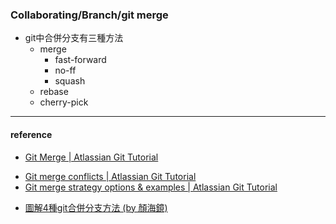 ### Collaborating/Branch/git merge

- git中合併分支有三種方法
    - merge
        - fast-forward
        - no-ff
        - squash
    - rebase
    - cherry-pick

----
#### reference
- [Git Merge | Atlassian Git Tutorial](https://www.atlassian.com/git/tutorials/using-branches/git-merge)
* [Git merge conflicts | Atlassian Git Tutorial](https://www.atlassian.com/git/tutorials/using-branches/merge-conflicts)
* [Git merge strategy options & examples | Atlassian Git Tutorial](https://www.atlassian.com/git/tutorials/using-branches/merge-strategy)
- [圖解4種git合併分支方法 (by 顏海鏡)](http://yanhaijing.com/git/2017/07/14/four-method-for-git-merge/)

